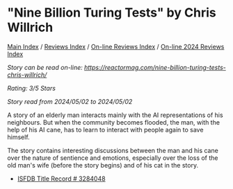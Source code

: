 # "Nine Billion Turing Tests" by Chris Willrich

[Main Index](../../../README.md) / [Reviews Index](../../README.md) / [On-line Reviews Index](../README.md) / [On-line 2024 Reviews Index](README.md)

*Story can be read on-line: <https://reactormag.com/nine-billion-turing-tests-chris-willrich/>*

*Rating: 3/5 Stars*

*Story read from 2024/05/02 to 2024/05/02*

A story of an elderly man interacts mainly with the AI representations of his neighbours. But when the community becomes flooded, the man, with the help of his AI cane, has to learn to interact with people again to save himself.

The story contains interesting discussions between the man and his cane over the nature of sentience and emotions, especially over the loss of the old man's wife (before the story begins) and of his cat in the story.

- [ISFDB Title Record # 3284048](https://www.isfdb.org/cgi-bin/title.cgi?3284048)
